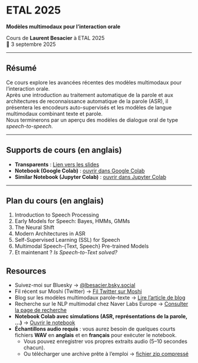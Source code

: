 # ETAL 2025  
**Modèles multimodaux pour l’interaction orale**  

Cours de **Laurent Besacier** à ETAL 2025  
📅 3 septembre 2025  

---

## Résumé  
Ce cours explore les avancées récentes des modèles multimodaux pour l’interaction orale.  
Après une introduction au traitement automatique de la parole et aux architectures de reconnaissance automatique de la parole (ASR), il présentera les encodeurs auto-supervisés et les modèles de langue multimodaux combinant texte et parole.  
Nous terminerons par un aperçu des modèles de dialogue oral de type *speech-to-speech*.  

---

## Supports de cours  (en anglais)
- **Transparents** : [Lien vers les slides](https://github.com/besacier/ETAL2025/blob/main/ETAL2025.pdf)
- **Notebook (Google Colab)** : [ouvrir dans Google Colab](https://colab.research.google.com/drive/13-qJfsHvVZNQ6SSBR3ULZw0HOqe05OwO?usp=sharing)  
- **Similar Notebook (Jupyter Colab)** : [ouvrir dans Jupyter Colab](https://etal2025.isir.upmc.fr/lab/tree/laurent/ASR_Multimodal_Labs_JupyterLab.ipynb)  

---

## Plan du cours  (en anglais)
1. Introduction to Speech Processing  
2. Early Models for Speech: Bayes, HMMs, GMMs  
3. The Neural Shift  
4. Modern Architectures in ASR  
5. Self-Supervised Learning (SSL) for Speech  
6. Multimodal Speech-{Text, Speech} Pre-trained Models  
7. Et maintenant ? *Is Speech-to-Text solved?*  

## Resources  
- Suivez-moi sur Bluesky → [@lbesacier.bsky.social](https://bsky.app/profile/lbesacier.bsky.social)  
- Fil récent sur Moshi (Twitter) → [Fil Twitter sur Moshi](https://x.com/laurent_besacie/status/1837169363587351037)  
- Blog sur les modèles multimodaux parole–texte → [Lire l’article de blog](https://europe.naverlabs.com/blog/on-multimodal-speech-text-pre-trained-models/)  
- Recherche sur le NLP multimodal chez Naver Labs Europe → [Consulter la page de recherche](https://europe.naverlabs.com/research/multimodal-nlp-for-hri/)  
- **Notebook Colab avec simulations (ASR, représentations de la parole, …)** → [Ouvrir le notebook](https://colab.research.google.com/drive/13-qJfsHvVZNQ6SSBR3ULZw0HOqe05OwO?usp=sharing)  
- **Échantillons audio requis** : vous aurez besoin de quelques courts fichiers **WAV** en **anglais** et en **français** pour exécuter le notebook.  
  - Vous pouvez enregistrer vos propres extraits audio (5–10 secondes chacun).  
  - Ou télécharger une archive prête à l’emploi → [fichier zip compressé](https://github.com/besacier/ETAL2025/blob/main/wav_samples.zip)  


